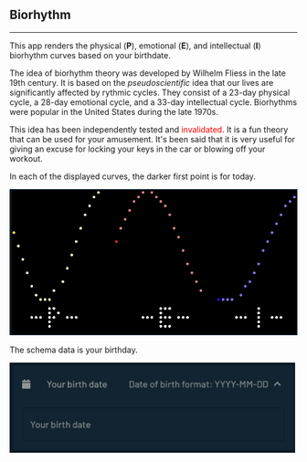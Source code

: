 ## Biorhythm

---

This app renders the physical (<b>P</b>), emotional (<b>E</b>), and intellectual (<b>I</b>) biorhythm curves based on your birthdate.
 
The idea of biorhythm theory was developed by Wilhelm Fliess in the late 19th century.  It is based on the *pseudoscientific* idea that our lives are significantly affected by rythmic cycles. They consist of a 23-day physical cycle, a 28-day emotional cycle, and a 33-day intellectual cycle. Biorhythms were popular in the United States during the late 1970s.

This idea has been independently tested and <span style="color:red">invalidated</span>.  It is a fun theory that can be used for your amusement.  It's been said that it is very useful for giving an excuse for locking your keys in the car or blowing off your workout.

In each of the displayed curves, the darker first point is for today.

<img width="800" alt="image" src="./biorhythm.png">

<p>

The schema data is your birthday.
</p>

<img width="500" alt="image" src="./biorhythm_schema.png">

